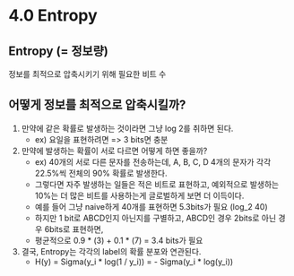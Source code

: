 # 4.0 Entropy

## Entropy (= 정보량)
정보를 최적으로 압축시키기 위해 필요한 비트 수

## 어떻게 정보를 최적으로 압축시킬까?
1. 만약에 같은 확률로 발생하는 것이라면 그냥 log 2를 취하면 된다.
    * ex) 요일을 표현하려면 => 3 bits면 충분
2. 만약에 발생하는 확률이 서로 다르면 어떻게 하면 좋을까?
    * ex) 40개의 서로 다른 문자를 전송하는데, A, B, C, D 4개의 문자가 각각 22.5%씩 전체의 90% 확률로 발생한다.
    * 그렇다면 자주 발생하는 일들은 적은 비트로 표현하고, 예외적으로 발생하는 10%는 더 많은 비트를 사용하는게 글로벌하게 보면 더 이득이다.
    * 예를 들어 그냥 naive하게 40개를 표현하면 5.3bits가 필요 (log_2 40)
    * 하지만 1 bit로 ABCD인지 아닌지를 구별하고, ABCD인 경우 2bits로 아닌 경우 6bits로 표현하면,
    * 평균적으로 0.9 * (3) + 0.1 * (7) = 3.4 bits가 필요
3. 결국, Entropy는 각각의 label의 확률 분포와 연관된다.
    * H(y) = Sigma(y_i * log(1 / y_i)) = - Sigma(y_i * log(y_i))
  
